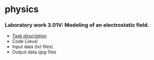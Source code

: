 # physics

<h3>Laboratory work 3.01V: Modeling of an electrostatic field.</h3>
<ul>
  <li><a href = "https://github.com/annchous/physics/blob/master/lab3.01V/lab3.01V.pdf">Task description</a></li>
  <li>Code (Java)</li>
  <li>Input data (txt files)</li>
  <li>Output data (jpg files</li>
</ul>
